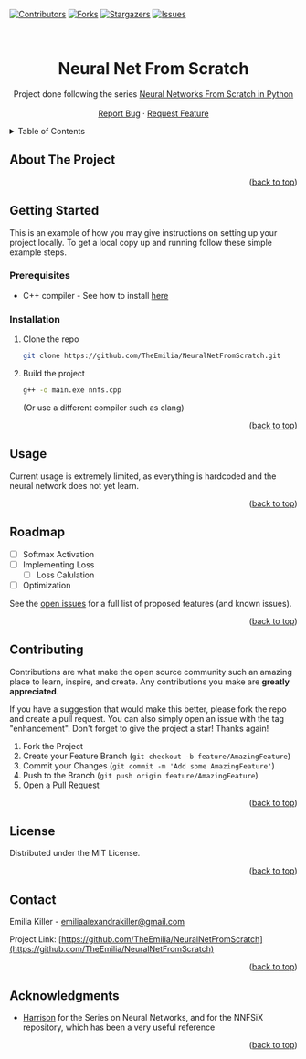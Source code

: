 <a name="readme-top"></a>

<!-- PROJECT SHIELDS -->
[![Contributors][contributors-shield]][contributors-url]
[![Forks][forks-shield]][forks-url]
[![Stargazers][stars-shield]][stars-url]
[![Issues][issues-shield]][issues-url]

<!-- PROJECT LOGO -->
<br />
<div align="center">

<h1 align="center">Neural Net From Scratch</h3>

  <p align="center">
    Project done following the series <a href ="https://www.youtube.com/playlist?list=PLQVvvaa0QuDcjD5BAw2DxE6OF2tius3V3">Neural Networks From Scratch in Python</a>
    <br />
    <br />
    <a href="https://github.com/TheEmilia/NeuralNetFromScratch/issues">Report Bug</a>
    ·
    <a href="https://github.com/TheEmilia/NeuralNetFromScratch/issues">Request Feature</a>
  </p>
</div>

<!-- TABLE OF CONTENTS -->
<details>
  <summary>Table of Contents</summary>
  <ol>
    <li>
      <a href="#about-the-project">About The Project</a>
    </li>
    <li>
      <a href="#getting-started">Getting Started</a>
      <ul>
        <li><a href="#prerequisites">Prerequisites</a></li>
        <li><a href="#installation">Installation</a></li>
      </ul>
    </li>
    <li><a href="#usage">Usage</a></li>
    <li><a href="#roadmap">Roadmap</a></li>
    <li><a href="#contributing">Contributing</a></li>
    <li><a href="#license">License</a></li>
    <li><a href="#contact">Contact</a></li>
    <li><a href="#acknowledgments">Acknowledgments</a></li>
  </ol>
</details>

<!-- ABOUT THE PROJECT -->
## About The Project

<p align="right">(<a href="#readme-top">back to top</a>)</p>

<!-- GETTING STARTED -->
## Getting Started

This is an example of how you may give instructions on setting up your project locally.
To get a local copy up and running follow these simple example steps.

### Prerequisites

- C++ compiler - See how to install [here](https://code.visualstudio.com/docs/cpp/config-linux)

### Installation

1. Clone the repo

   ```sh
   git clone https://github.com/TheEmilia/NeuralNetFromScratch.git
   ```

2. Build the project

   ```sh
   g++ -o main.exe nnfs.cpp
   ```

   (Or use a different compiler such as clang)

<p align="right">(<a href="#readme-top">back to top</a>)</p>

<!-- USAGE EXAMPLES -->
## Usage

Current usage is extremely limited, as everything is hardcoded and the neural network does not yet learn.

<p align="right">(<a href="#readme-top">back to top</a>)</p>

<!-- ROADMAP -->
## Roadmap

- [ ] Softmax Activation
- [ ] Implementing Loss
  - [ ] Loss Calulation
- [ ] Optimization

See the [open issues](https://github.com/TheEmilia/NeuralNetFromScratch/issues) for a full list of proposed features (and known issues).

<p align="right">(<a href="#readme-top">back to top</a>)</p>

<!-- CONTRIBUTING -->
## Contributing

Contributions are what make the open source community such an amazing place to learn, inspire, and create. Any contributions you make are **greatly appreciated**.

If you have a suggestion that would make this better, please fork the repo and create a pull request. You can also simply open an issue with the tag "enhancement".
Don't forget to give the project a star! Thanks again!

1. Fork the Project
2. Create your Feature Branch (`git checkout -b feature/AmazingFeature`)
3. Commit your Changes (`git commit -m 'Add some AmazingFeature'`)
4. Push to the Branch (`git push origin feature/AmazingFeature`)
5. Open a Pull Request

<p align="right">(<a href="#readme-top">back to top</a>)</p>

<!-- LICENSE -->
## License

Distributed under the MIT License.

<p align="right">(<a href="#readme-top">back to top</a>)</p>

<!-- CONTACT -->
## Contact

Emilia Killer - emiliaalexandrakiller@gmail.com

Project Link: [https://github.com/TheEmilia/NeuralNetFromScratch](https://github.com/TheEmilia/NeuralNetFromScratch)

<p align="right">(<a href="#readme-top">back to top</a>)</p>

<!-- ACKNOWLEDGMENTS -->
## Acknowledgments

- [Harrison](https://github.com/Sentdex) for the Series on Neural Networks, and for the NNFSiX repository, which has been a very useful reference

<p align="right">(<a href="#readme-top">back to top</a>)</p>

<!-- MARKDOWN LINKS & IMAGES -->
<!-- https://www.markdownguide.org/basic-syntax/#reference-style-links -->
[contributors-shield]: https://img.shields.io/github/contributors/TheEmilia/NeuralNetFromScratch.svg?style=for-the-badge
[contributors-url]: https://github.com/TheEmilia/NeuralNetFromScratch/graphs/contributors
[forks-shield]: https://img.shields.io/github/forks/TheEmilia/NeuralNetFromScratch.svg?style=for-the-badge
[forks-url]: https://github.com/TheEmilia/NeuralNetFromScratch/network/members
[stars-shield]: https://img.shields.io/github/stars/TheEmilia/NeuralNetFromScratch.svg?style=for-the-badge
[stars-url]: https://github.com/TheEmilia/NeuralNetFromScratch/stargazers
[issues-shield]: https://img.shields.io/github/issues/TheEmilia/NeuralNetFromScratch.svg?style=for-the-badge
[issues-url]: https://github.com/TheEmilia/NeuralNetFromScratch/issues
